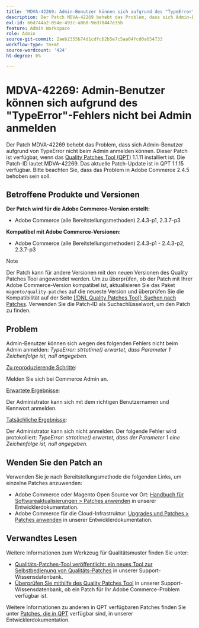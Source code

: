 ```yaml
---
title: 'MDVA-42269: Admin-Benutzer können sich aufgrund des "TypeError"-Fehlers nicht bei Admin anmelden'
description: Der Patch MDVA-42269 behebt das Problem, dass sich Admin-Benutzer aufgrund von TypeError nicht beim Admin anmelden können. Dieser Patch ist verfügbar, wenn das [Quality Patches Tool (QPT)](/help/announcements/adobe-commerce-announcements/magento-quality-patches-released-new-tool-to-self-serve-quality-patches.md) 1.1.11 installiert ist.  Die Patch-ID lautet MDVA-42269.  Das aktuelle Patch-Update ist in QPT 1.1.15 verfügbar. Bitte beachten Sie, dass das Problem in Adobe Commerce 2.4.5 behoben sein soll.
exl-id: 66d744a2-054e-493c-a060-9ed78447e35b
feature: Admin Workspace
role: Admin
source-git-commit: 2aeb2355b74d1cdfc62b5e7c5aa04fcd0a654733
workflow-type: tm+mt
source-wordcount: '424'
ht-degree: 0%

---
```


# MDVA-42269: Admin-Benutzer können sich aufgrund des &quot;TypeError&quot;-Fehlers nicht bei Admin anmelden

Der Patch MDVA-42269 behebt das Problem, dass sich Admin-Benutzer aufgrund von TypeError nicht beim Admin anmelden können. Dieser Patch ist verfügbar, wenn das [Quality Patches Tool (QPT)](/help/announcements/adobe-commerce-announcements/magento-quality-patches-released-new-tool-to-self-serve-quality-patches.md) 1.1.11 installiert ist.  Die Patch-ID lautet MDVA-42269.  Das aktuelle Patch-Update ist in QPT 1.1.15 verfügbar. Bitte beachten Sie, dass das Problem in Adobe Commerce 2.4.5 behoben sein soll.

## Betroffene Produkte und Versionen

**Der Patch wird für die Adobe Commerce-Version erstellt:**

* Adobe Commerce (alle Bereitstellungsmethoden) 2.4.3-p1, 2.3.7-p3

**Kompatibel mit Adobe Commerce-Versionen:**

* Adobe Commerce (alle Bereitstellungsmethoden) 2.4.3-p1 - 2.4.3-p2, 2.3.7-p3

>[!NOTE]
>
>Der Patch kann für andere Versionen mit den neuen Versionen des Quality Patches Tool angewendet werden. Um zu überprüfen, ob der Patch mit Ihrer Adobe Commerce-Version kompatibel ist, aktualisieren Sie das Paket `magento/quality-patches` auf die neueste Version und überprüfen Sie die Kompatibilität auf der Seite [[!DNL Quality Patches Tool]: Suchen nach Patches](https://experienceleague.adobe.com/tools/commerce-quality-patches/index.html). Verwenden Sie die Patch-ID als Suchschlüsselwort, um den Patch zu finden.

## Problem

Admin-Benutzer können sich wegen des folgenden Fehlers nicht beim Admin anmelden: *TypeError: strtotime() erwartet, dass Parameter 1 Zeichenfolge ist, null angegeben.*

<u>Zu reproduzierende Schritte</u>:

Melden Sie sich bei Commerce Admin an.

<u>Erwartete Ergebnisse</u>:

Der Administrator kann sich mit dem richtigen Benutzernamen und Kennwort anmelden.

<u>Tatsächliche Ergebnisse</u>:

Der Administrator kann sich nicht anmelden. Der folgende Fehler wird protokolliert: *TypeError: strtotime() erwartet, dass der Parameter 1 eine Zeichenfolge ist, null angegeben.*

## Wenden Sie den Patch an

Verwenden Sie je nach Bereitstellungsmethode die folgenden Links, um einzelne Patches anzuwenden:

* Adobe Commerce oder Magento Open Source vor Ort: [Handbuch für Softwareaktualisierungen > Patches anwenden](https://experienceleague.adobe.com/en/docs/commerce-operations/tools/quality-patches-tool/usage) in unserer Entwicklerdokumentation.
* Adobe Commerce für die Cloud-Infrastruktur: [Upgrades und Patches > Patches anwenden](https://experienceleague.adobe.com/en/docs/commerce-cloud-service/user-guide/develop/upgrade/apply-patches) in unserer Entwicklerdokumentation.

## Verwandtes Lesen

Weitere Informationen zum Werkzeug für Qualitätsmuster finden Sie unter:

* [Qualitäts-Patches-Tool veröffentlicht: ein neues Tool zur Selbstbedienung von Qualitäts-Patches](/help/announcements/adobe-commerce-announcements/magento-quality-patches-released-new-tool-to-self-serve-quality-patches.md) in unserer Support-Wissensdatenbank.
* [Überprüfen Sie mithilfe des Quality Patches Tool](/help/support-tools/patches-available-in-qpt-tool/check-patch-for-magento-issue-with-magento-quality-patches.md) in unserer Support-Wissensdatenbank, ob ein Patch für Ihr Adobe Commerce-Problem verfügbar ist.

Weitere Informationen zu anderen in QPT verfügbaren Patches finden Sie unter [Patches, die in QPT](https://experienceleague.adobe.com/tools/commerce-quality-patches/index.html) verfügbar sind, in unserer Entwicklerdokumentation.
